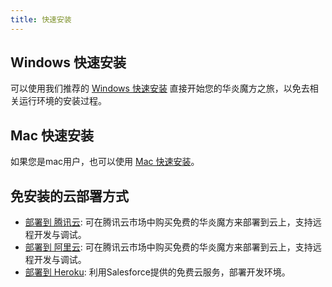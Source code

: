 ```yaml
---
title: 快速安装
---
```


## Windows 快速安装

可以使用我们推荐的 [Windows 快速安装](/help/deploy/deploy_windows_quick_install) 直接开始您的华炎魔方之旅，以免去相关运行环境的安装过程。

## Mac 快速安装

如果您是mac用户，也可以使用 [Mac 快速安装](/help/deploy/deploy_mac_quick_install)。

## 免安装的云部署方式

- [部署到 腾讯云](/help/deploy/deploy_tencent.md): 可在腾讯云市场中购买免费的华炎魔方来部署到云上，支持远程开发与调试。
- [部署到 阿里云](/help/deploy/deploy_aliyun.md): 可在腾讯云市场中购买免费的华炎魔方来部署到云上，支持远程开发与调试。
- [部署到 Heroku](/help/deploy/deploy_heroku.md): 利用Salesforce提供的免费云服务，部署开发环境。

